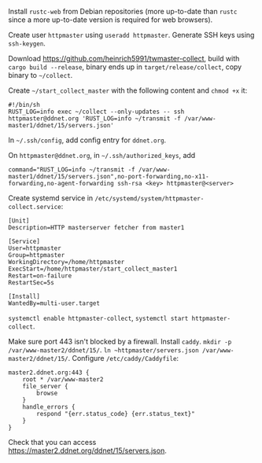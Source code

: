 Install `rustc-web` from Debian repositories (more up-to-date than `rustc`
since a more up-to-date version is required for web browsers).

Create user `httpmaster` using `useradd httpmaster`. Generate SSH keys using
`ssh-keygen`.

Download https://github.com/heinrich5991/twmaster-collect, build with `cargo
build --release`, binary ends up in `target/release/collect`, copy binary to
`~/collect`.

Create `~/start_collect_master` with the following content and `chmod +x` it:
```
#!/bin/sh
RUST_LOG=info exec ~/collect --only-updates -- ssh httpmaster@ddnet.org 'RUST_LOG=info ~/transmit -f /var/www-master1/ddnet/15/servers.json'
```

In `~/.ssh/config`, add config entry for `ddnet.org`.

On `httpmaster@ddnet.org`, in `~/.ssh/authorized_keys`, add
```
command="RUST_LOG=info ~/transmit -f /var/www-master1/ddnet/15/servers.json",no-port-forwarding,no-x11-forwarding,no-agent-forwarding ssh-rsa <key> httpmaster@<server>
```

Create systemd service in `/etc/systemd/system/httpmaster-collect.service`:
```
[Unit]
Description=HTTP masterserver fetcher from master1

[Service]
User=httpmaster
Group=httpmaster
WorkingDirectory=/home/httpmaster
ExecStart=/home/httpmaster/start_collect_master1
Restart=on-failure
RestartSec=5s

[Install]
WantedBy=multi-user.target
```

`systemctl enable httpmaster-collect`, `systemctl start httpmaster-collect`.

Make sure port 443 isn't blocked by a firewall. Install `caddy`. `mkdir -p
/var/www-master2/ddnet/15/`. `ln ~httpmaster/servers.json
/var/www-master2/ddnet/15/`. Configure `/etc/caddy/Caddyfile`:
```
master2.ddnet.org:443 {
	root * /var/www-master2
	file_server {
		browse
	}
	handle_errors {
		respond "{err.status_code} {err.status_text}"
	}
}
```

Check that you can access https://master2.ddnet.org/ddnet/15/servers.json.
